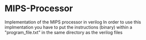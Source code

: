 # MIPS-Processor
Implementation of the MIPS processor in verilog
In order to use this implmentation you have to put the instructions (binary) within a "program_file.txt" in the same directory as the verilog files
